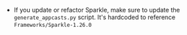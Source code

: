 
- If you update or refactor Sparkle, make sure to update the `generate_appcasts.py` script. It's hardcoded to reference `Frameworks/Sparkle-1.26.0`
